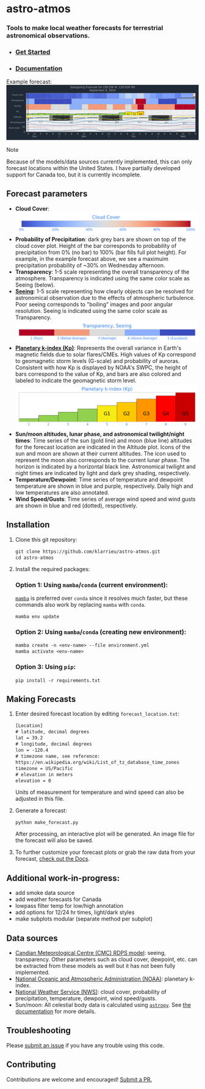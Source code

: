 # astro-atmos

### Tools to make local weather forecasts for terrestrial astronomical observations.

- ### [Get Started](#installation)
- ### [Documentation](https://klarrieu.github.io/astro-atmos)

Example forecast:
![Example forecast](./astroatmos/icons/example_forecast.jpg)


> [!NOTE] 
> Because of the models/data sources currently implemented, this can only forecast locations within the United States. I have partially developed support for Canada too, but it is currently incomplete.


## Forecast parameters

- **Cloud Cover**:
  ![cloud cover scale](./astroatmos/icons/cloud_cover_scale.png)
- **Probability of Precipitation**: dark grey bars are shown on top of the cloud cover plot. Height of the bar corresponds to probability of precipitation from 0% (no bar) to 100% (bar fills full plot height). For example, in the example forecast above, we see a maximuim precipitation probability of ~30% on Wednesday afternoon.
- **Transparency**: 1-5 scale representing the overall transparency of the atmosphere. Transparency is indicated using the same color scale as Seeing (below).
- [**Seeing**](https://www.canada.ca/en/environment-climate-change/services/weather-general-tools-resources/astronomy/seeing-forecast.html): 1-5 scale representing how clearly objects can be resolved for astronomical observation due to the effects of atmospheric turbulence. Poor seeing corresponds to "boiling" images and poor angular resolution. Seeing is indicated using the same color scale as Transparency.
   ![seeing/transparency scale](./astroatmos/icons/seeing_transparency_scale.png)
- [**Planetary k-index (Kp)**](https://www.swpc.noaa.gov/products/planetary-k-index): Represents the overall variance in Earth's magnetic fields due to solar flares/CMEs. High values of Kp correspond to geomagnetic storm levels (G-scale) and probability of auroras. Consistent with how Kp is displayed by NOAA's SWPC, the height of bars correspond to the value of Kp, and bars are also colored and labeled to indicate the geomagnetic storm level.
   ![k index scale](./astroatmos/icons/kp_scale.png)
- **Sun/moon altitudes, lunar phase, and astronomical twilight/night times**: Time series of the sun (gold line) and moon (blue line) altitudes for the forecast location are indicated in the Altitude plot. Icons of the sun and moon are shown at their current altitudes. The icon used to represent the moon also corresponds to the current lunar phase. The horizon is indicated by a horizontal black line. Astronomical twilight and night times are indicated by light and dark grey shading, respectively.
- **Temperature/Dewpoint**: Time series of temperature and dewpoint temperature are shown in blue and purple, respectively. Daily high and low temperatures are also annotated.
- **Wind Speed/Gusts**: Time series of average wind speed and wind gusts are shown in blue and red (dotted), respectively.


## Installation

1. Clone this git repository:

   ```commandline
   git clone https://github.com/klarrieu/astro-atmos.git
   cd astro-atmos
   ```

2. Install the required packages:

   ### Option 1: Using `mamba`/`conda` (current environment):

   [`mamba`](https://mamba.readthedocs.io/) is preferred over `conda` since it resolves much faster, but these commands also work by replacing `mamba` with `conda`.

   ```commandline
   mamba env update
   ```

   ### Option 2: Using `mamba`/`conda` (creating new environment):

   ```commandline
   mamba create -n <env-name> --file environment.yml
   mamba activate <env-name>
   ```

   ### Option 3: Using `pip`:

   ```commandline
   pip install -r requirements.txt
   ```

## Making Forecasts

1. Enter desired forecast location by editing `forecast_location.txt`:

    ```editorconfig
    [Location]
    # latitude, decimal degrees
    lat = 39.2
    # longitude, decimal degrees
    lon = -120.4
    # timezone name, see reference: https://en.wikipedia.org/wiki/List_of_tz_database_time_zones
    timezone = US/Pacific
    # elevation in meters
    elevation = 0
    ```
    
    Units of measurement for temperature and wind speed can also be adjusted in this file.


2. Generate a forecast:

    ```commandline
    python make_forecast.py
    ```

   After processing, an interactive plot will be generated. An image file for the forecast will also be saved.


3. To further customize your forecast plots or grab the raw data from your forecast, [check out the Docs](https://klarrieu.github.io/astro-atmos).


## Additional work-in-progress:
- add smoke data source
- add weather forecasts for Canada
- lowpass filter temp for low/high annotation
- add options for 12/24 hr times, light/dark styles
- make subplots modular (separate method per subplot)


## Data sources

- [Candian Meteorological Centre (CMC) RDPS model](https://weather.gc.ca/astro/index_e.html): seeing, transparency. Other parameters such as cloud cover, dewpoint, etc. can be extracted from these models as well but it has not been fully implemented.
- [National Oceanic and Atmospheric Administration (NOAA)](https://www.swpc.noaa.gov/products/planetary-k-index): planetary k-index.
- [National Weather Service (NWS)](https://www.weather.gov/documentation/services-web-api): cloud cover, probability of precipitation, temperature, dewpoint, wind speed/gusts.
- Sun/moon: All celestial body data is calculated using [`astropy`](https://www.astropy.org/). See [the documentation](https://klarrieu.github.io/astro-atmos/bodies.html) for more details.

## Troubleshooting

Please [submit an issue](https://github.com/klarrieu/astro-atmos/issues/new) if you have any trouble using this code.

## Contributing

Contributions are welcome and encouraged! [Submit a PR.](https://github.com/klarrieu/astro-atmos/pulls)
